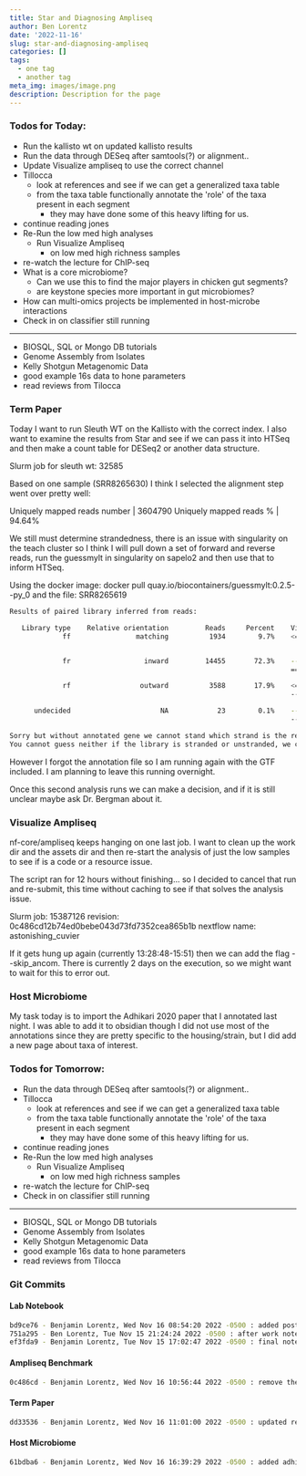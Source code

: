 ```yaml
---
title: Star and Diagnosing Ampliseq
author: Ben Lorentz
date: '2022-11-16'
slug: star-and-diagnosing-ampliseq
categories: []
tags:
  - one tag
  - another tag
meta_img: images/image.png
description: Description for the page
---
```


### Todos for Today:

- Run the kallisto wt on updated kallisto results
- Run the data through DESeq after samtools(?) or alignment..
- Update Visualize ampliseq to use the correct channel
- Tillocca
  - look at references and see if we can get a generalized taxa table
  - from the taxa table functionally annotate the 'role' of the taxa present in each segment
    - they may have done some of this heavy lifting for us.
- continue reading jones
- Re-Run the low med high analyses
  - Run Visualize Ampliseq
    - on low med high richness samples
- re-watch the lecture for ChIP-seq
- What is a core microbiome?
  - Can we use this to find the major players in chicken gut segments?
  - are keystone species more important in gut microbiomes?
- How can multi-omics projects be implemented in host-microbe interactions
- Check in on classifier still running

---

- BIOSQL, SQL or Mongo DB tutorials
- Genome Assembly from Isolates
- Kelly Shotgun Metagenomic Data
- good example 16s data to hone parameters
- read reviews from Tilocca


### Term Paper

Today I want to run Sleuth WT on the Kallisto with the correct index. I also want to examine the results from Star and see if we can pass it into HTSeq and then make a count table for DESeq2 or another data structure. 

Slurm job for sleuth wt: 32585


Based on one sample (SRR8265630) I think I selected the alignment step went over pretty well:

Uniquely mapped reads number |       3604790
     Uniquely mapped reads % |       94.64%
     
We still must determine strandedness, there is an issue with singularity on the teach cluster so I think I will pull down a set of forward and reverse reads, run the guessmylt in singularity on sapelo2 and then use that to inform HTSeq.

Using the docker image: docker pull quay.io/biocontainers/guessmylt:0.2.5--py_0 
and the file: SRR8265619

```bash
Results of paired library inferred from reads:

   Library type    Relative orientation         Reads     Percent    Vizualization
             ff                matching          1934        9.7%    <=====----<=====


             fr                  inward         14455       72.3%    ----------<=====
                                                                     =====>----------

             rf                 outward          3588       17.9%    <=====----------
                                                                     ----------=====>

      undecided                      NA            23        0.1%    -------??-------
                                                                     -------??-------

Sorry but without annotated gene we cannot stand which strand is the referential (*_firststrand / *_secondstrand).
You cannot guess neither if the library is stranded or unstranded, we can only observe the relative orientation of reads between pairs.
``` 

However I forgot the annotation file so I am running again with the GTF included. I am planning to leave this running overnight.

Once this second analysis runs we can make a decision, and if it is still unclear maybe ask Dr. Bergman about it. 

### Visualize Ampliseq

nf-core/ampliseq keeps hanging on one last job. I want to clean up the work dir and the assets dir and then re-start the analysis of just the low samples to see if is a code or a resource issue. 

The script ran for 12 hours without finishing... so I decided to cancel that run and re-submit, this time without caching to see if that solves the analysis issue.

Slurm job: 15387126
revision: 0c486cd12b74ed0bebe043d73fd7352cea865b1b 
nextflow name: astonishing_cuvier

If it gets hung up again (currently 13:28:48-15:51) then we can add the flag --skip_ancom. There is currently 2 days on the execution, so we might want to wait for this to error out. 


### Host Microbiome 

My task today is to import the Adhikari 2020 paper that I annotated last night. I was able to add it to obsidian though I did not use most of the annotations since they are pretty specific to the housing/strain, but I did add a new page about taxa of interest. 

### Todos for Tomorrow:

- Run the data through DESeq after samtools(?) or alignment..
- Tillocca
  - look at references and see if we can get a generalized taxa table
  - from the taxa table functionally annotate the 'role' of the taxa present in each segment
    - they may have done some of this heavy lifting for us.
- continue reading jones
- Re-Run the low med high analyses
  - Run Visualize Ampliseq
    - on low med high richness samples
- re-watch the lecture for ChIP-seq
- Check in on classifier still running

---

- BIOSQL, SQL or Mongo DB tutorials
- Genome Assembly from Isolates
- Kelly Shotgun Metagenomic Data
- good example 16s data to hone parameters
- read reviews from Tilocca

### Git Commits 

#### Lab Notebook

```bash
bd9ce76 - Benjamin Lorentz, Wed Nov 16 08:54:20 2022 -0500 : added post for wednesday
751a295 - Ben Lorentz, Tue Nov 15 21:24:24 2022 -0500 : after work note
ef3fda9 - Benjamin Lorentz, Tue Nov 15 17:02:47 2022 -0500 : final notes for tuesday
```

#### Ampliseq Benchmark

```bash
0c486cd - Benjamin Lorentz, Wed Nov 16 10:56:44 2022 -0500 : remove the resume from both nextflow scripts
```

#### Term Paper

```bash
dd33536 - Benjamin Lorentz, Wed Nov 16 11:01:00 2022 -0500 : updated result files and moved old index results
```

#### Host Microbiome 

```bash
61bdba6 - Benjamin Lorentz, Wed Nov 16 16:39:29 2022 -0500 : added adhikari and taxa of interest
```